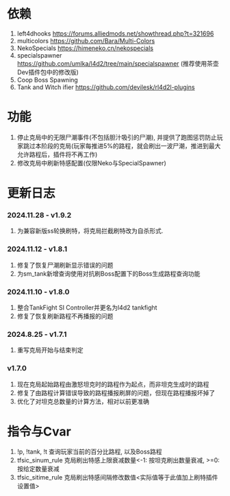 # 依赖
1.  left4dhooks https://forums.alliedmods.net/showthread.php?t=321696
2.  multicolors https://github.com/Bara/Multi-Colors
3.  NekoSpecials https://himeneko.cn/nekospecials
4.  specialspawner https://github.com/umlka/l4d2/tree/main/specialspawner (推荐使用茶壶Dev插件包中的修改版)
5.  Coop Boss Spawning
6.  Tank and Witch ifier https://github.com/devilesk/rl4d2l-plugins

# 功能
1.  停止克局中的无限尸潮事件(不包括胆汁吸引的尸潮), 并提供了跑图惩罚防止玩家跳过本阶段的克局(玩家每推进5%的路程，就会刷出一波尸潮，推进到最大允许路程后，插件将不再工作)
2.  修改克局中刷新特感配置(仅限Neko与SpecialSpawner)

# 更新日志
### 2024.11.28 - v1.9.2
1.  为兼容新版ss轮换刷特，将克局拦截刷特改为自杀形式.

### 2024.11.12 - v1.8.1
1.  修复了恢复尸潮刷新显示错误的问题
2.  为sm_tank新增查询使用对抗刷Boss配置下的Boss生成路程查询功能

### 2024.11.10 - v1.8.0
1.  整合TankFight SI Controller并更名为l4d2 tankfight
2.  修复了恢复刷新路程不再播报的问题

### 2024.8.25 - v1.7.1
1.  重写克局开始与结束判定

### v1.7.0
1.  现在克局起始路程由激怒坦克时的路程作为起点，而非坦克生成时的路程
2.  修复了由路程计算错误导致的路程播报刷屏的问题，但现在路程播报坏掉了
3.  优化了对坦克总数量的计算方法，相对以前更准确

# 指令与Cvar
1.  !p, !tank, !t 查询玩家当前的百分比路程, 以及Boss路程
2.  tfsic_sinum_rule 克局刷出特感上限衰减数量<-1: 按坦克刷出数量衰减, >=0: 按给定数量衰减
3.  tfsic_sitime_rule 克局刷出特感间隔修改数值<实际值等于此值加上刷特插件设置值>